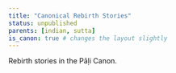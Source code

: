 ```yaml
---
title: "Canonical Rebirth Stories"
status: unpublished
parents: [indian, sutta]
is_canon: true # changes the layout slightly
---
```


Rebirth stories in the Pāḷi Canon.

